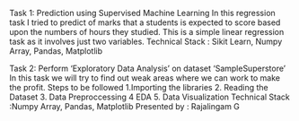 Task 1: Prediction using Supervised Machine Learning In this regression task I tried to predict of marks that a students is expected to score based upon the numbers of hours they studied. 
This is a simple linear regression task as it involves just two variables. 
Technical Stack : Sikit Learn, Numpy Array, Pandas, Matplotlib




Task 2: Perform ‘Exploratory Data Analysis’ on dataset ‘SampleSuperstore’
In this task we will try to find out weak areas where we can work to make the profit.
Steps to be followed
1.Importing the libraries
2. Reading the Dataset
3. Data Preproccessing
4 EDA
5. Data Visualization
Technical Stack :Numpy Array, Pandas, Matplotlib
Presented by : Rajalingam G
